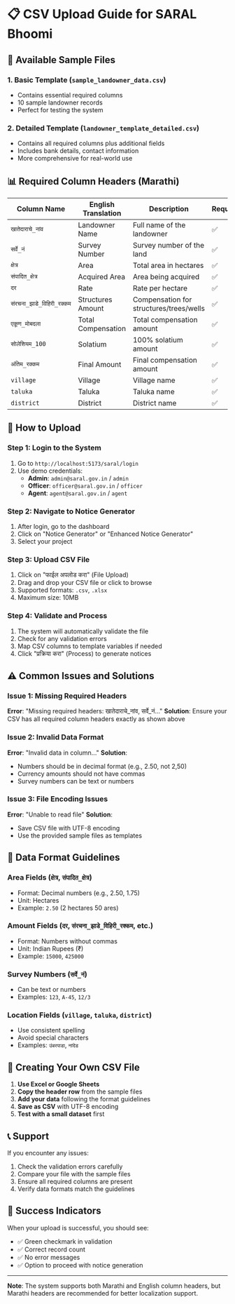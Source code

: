 # 📋 CSV Upload Guide for SARAL Bhoomi

## 🎯 **Available Sample Files**

### 1. **Basic Template** (`sample_landowner_data.csv`)
- Contains essential required columns
- 10 sample landowner records
- Perfect for testing the system

### 2. **Detailed Template** (`landowner_template_detailed.csv`)
- Contains all required columns plus additional fields
- Includes bank details, contact information
- More comprehensive for real-world use

## 📊 **Required Column Headers (Marathi)**

| Column Name | English Translation | Description | Required |
|-------------|-------------------|-------------|----------|
| `खातेदाराचे_नांव` | Landowner Name | Full name of the landowner | ✅ |
| `सर्वे_नं` | Survey Number | Survey number of the land | ✅ |
| `क्षेत्र` | Area | Total area in hectares | ✅ |
| `संपादित_क्षेत्र` | Acquired Area | Area being acquired | ✅ |
| `दर` | Rate | Rate per hectare | ✅ |
| `संरचना_झाडे_विहिरी_रक्कम` | Structures Amount | Compensation for structures/trees/wells | ✅ |
| `एकूण_मोबदला` | Total Compensation | Total compensation amount | ✅ |
| `सोलेशियम_100` | Solatium | 100% solatium amount | ✅ |
| `अंतिम_रक्कम` | Final Amount | Final compensation amount | ✅ |
| `village` | Village | Village name | ✅ |
| `taluka` | Taluka | Taluka name | ✅ |
| `district` | District | District name | ✅ |

## 🚀 **How to Upload**

### **Step 1: Login to the System**
1. Go to `http://localhost:5173/saral/login`
2. Use demo credentials:
   - **Admin**: `admin@saral.gov.in` / `admin`
   - **Officer**: `officer@saral.gov.in` / `officer`
   - **Agent**: `agent@saral.gov.in` / `agent`

### **Step 2: Navigate to Notice Generator**
1. After login, go to the dashboard
2. Click on "Notice Generator" or "Enhanced Notice Generator"
3. Select your project

### **Step 3: Upload CSV File**
1. Click on "फाईल अपलोड करा" (File Upload)
2. Drag and drop your CSV file or click to browse
3. Supported formats: `.csv`, `.xlsx`
4. Maximum size: 10MB

### **Step 4: Validate and Process**
1. The system will automatically validate the file
2. Check for any validation errors
3. Map CSV columns to template variables if needed
4. Click "प्रक्रिया करा" (Process) to generate notices

## ⚠️ **Common Issues and Solutions**

### **Issue 1: Missing Required Headers**
**Error**: "Missing required headers: खातेदाराचे_नांव, सर्वे_नं..."
**Solution**: Ensure your CSV has all required column headers exactly as shown above

### **Issue 2: Invalid Data Format**
**Error**: "Invalid data in column..."
**Solution**: 
- Numbers should be in decimal format (e.g., 2.50, not 2,50)
- Currency amounts should not have commas
- Survey numbers can be text or numbers

### **Issue 3: File Encoding Issues**
**Error**: "Unable to read file"
**Solution**: 
- Save CSV file with UTF-8 encoding
- Use the provided sample files as templates

## 📝 **Data Format Guidelines**

### **Area Fields** (`क्षेत्र`, `संपादित_क्षेत्र`)
- Format: Decimal numbers (e.g., 2.50, 1.75)
- Unit: Hectares
- Example: `2.50` (2 hectares 50 ares)

### **Amount Fields** (`दर`, `संरचना_झाडे_विहिरी_रक्कम`, etc.)
- Format: Numbers without commas
- Unit: Indian Rupees (₹)
- Example: `15000`, `425000`

### **Survey Numbers** (`सर्वे_नं`)
- Can be text or numbers
- Examples: `123`, `A-45`, `12/3`

### **Location Fields** (`village`, `taluka`, `district`)
- Use consistent spelling
- Avoid special characters
- Examples: `उंबरपाडा`, `नांदेड`

## 🔧 **Creating Your Own CSV File**

1. **Use Excel or Google Sheets**
2. **Copy the header row** from the sample files
3. **Add your data** following the format guidelines
4. **Save as CSV** with UTF-8 encoding
5. **Test with a small dataset** first

## 📞 **Support**

If you encounter any issues:
1. Check the validation errors carefully
2. Compare your file with the sample files
3. Ensure all required columns are present
4. Verify data formats match the guidelines

## 🎉 **Success Indicators**

When your upload is successful, you should see:
- ✅ Green checkmark in validation
- ✅ Correct record count
- ✅ No error messages
- ✅ Option to proceed with notice generation

---

**Note**: The system supports both Marathi and English column headers, but Marathi headers are recommended for better localization support. 